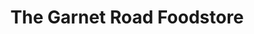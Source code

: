 ---
title: "The Garnet Road Foodstore"
url: /auckland/the-garnet-road-foodstore/
shop: Spirituosen
---